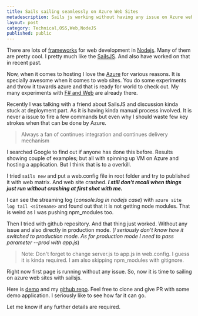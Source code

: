 ```yaml
---
title: Sails sailing seamlessly on Azure Web Sites
metadescription: Sails js working without having any issue on Azure web sites  
layout: post
category: Technical,OSS,Web,NodeJS 
published: public
---
```


There are lots of [frameworks](http://nodeframework.com/) for web development in [Nodejs](http://nodejs.org/). Many of them are pretty cool. I pretty much like the [SailsJS](http://sailsjs.org/#/). And also have worked on that in recent past. 

Now, when it comes to hosting I love the [Azure](http://azure.microsoft.com/en-us/) for various reasons. It is specially awesome when it comes to web sites. You do some experiments and throw it towards azure and that is ready for world to check out. My many experiments with [F# and Web](/category/functional-web/) are already there. 

<!--excerpt-->

Recently I was talking with a friend about SailsJS and discussion kinda stuck at deployment part. As it is having kinda manual process involved. It is never a issue to fire a few commands but even why I should waste few key strokes when that can be done by Azure.

> Always a fan of continues integration and continues delivery mechanism 

I searched Google to find out if anyone has done this before. Results showing couple of examples; but all with spinning up VM on Azure and hosting a application. But I think that is to a overkill. 

I tried `sails new` and put a web.config file in root folder and try to published it with web matrix. And web site crashed. ***I still don't recall when things just run without crashing at first shot with me.***

I can see the streaming log (*console.log in nodejs case*) with `azure site log tail <sitename>` and found out that it is not getting node modules. That is weird as I was pushing npm_modules too. 

Then I tried with github repository. And that thing just worked. Without any issue and also directly in production mode. (*I seriously don't know how it switched to production mode. As for production mode I need to pass parameter --prod with app.js*)

> Note: Don't forget to change server.js to app.js in web.config. I guess it is kinda required. I am also skipping npm_modules with gitignore.

Right now first page is running without any issue. So, now it is time to sailing on azure web sites with sailsjs. 

Here is [demo](http://sailslift.azurewebsites.net/) and my [github repo](https://github.com/kunjee17/sailslift). Feel free to clone and give PR with some demo application. I seriously like to see how far it can go.

Let me know if any further details are required.